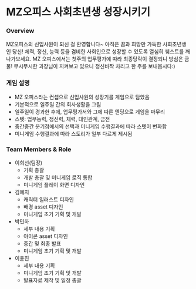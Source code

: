 # MZ오피스 사회초년생 성장시키기

### Overview
MZ오피스의 신입사원이 되신 걸 환영합니다~ 아직은 꿈과 희망만 가득한 사회초년생인 당신! 체력, 정신, 능력 등을 겸비한 사회인으로 성장할 수 있도록 열심히 퀘스트를 깨나가보세요. MZ 오피스에서는 첫주의 업무평가에 따라 최종당락이 결정되니 방심은 금물! 무시무시한 과장님이 지켜보고 있으니 정신바짝 차리고 한 주를 보내봅시다:)


### 게임 설명
- MZ 오피스라는 컨셉으로 신입사원의 성장기를 게임으로 담았음
- 기본적으로 일주일 간의 회사생활을 그림
- 일주일이 경과한 후에, 업무평가서와 그에 따른 엔딩으로 게임을 마무리
- 스텟: 업무능력, 정신력, 체력, 대인관계, 금전
- 중간중간 분기점에서의 선택과 미니게임 수행결과에 따라 스텟이 변화함
- 미니게임 수행결과에 따라 스토리가 일부 다르게 제시됨


### Team Members & Role
- 이희선(팀장)
  - 기획 총괄
  - 개발 총괄 및 미니게임 로직 통합
  - 미니게임 플레이 화면 디자인
- 김예지
  - 캐릭터 일러스트 디자인
  - 배경 asset 디자인
  - 미니게임 초기 기획 및 개발
- 박민하
  - 세부 내용 기획
  - 아이콘 asset 디자인
  - 중간 및 최종 발표
  - 미니게임 초기 기획 및 개발
- 이윤진
  - 세부 내용 기획
  - 미니게임 초기 기획 및 개발
  - 발표자료 제작 및 일정 총괄
